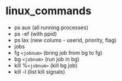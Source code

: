 # linux_commands

* ps aux (all running processes)
* ps -ef (with ppid)
* ps lax (new colums - userid, priority, flag)
* jobs
* fg `<jobnum>` (bring job from bg to fg)
* bg `<jobnum>` (run job in bg)
* kill %`<jobnum>` (kill bg job)
* kill -l (list kill signals)

